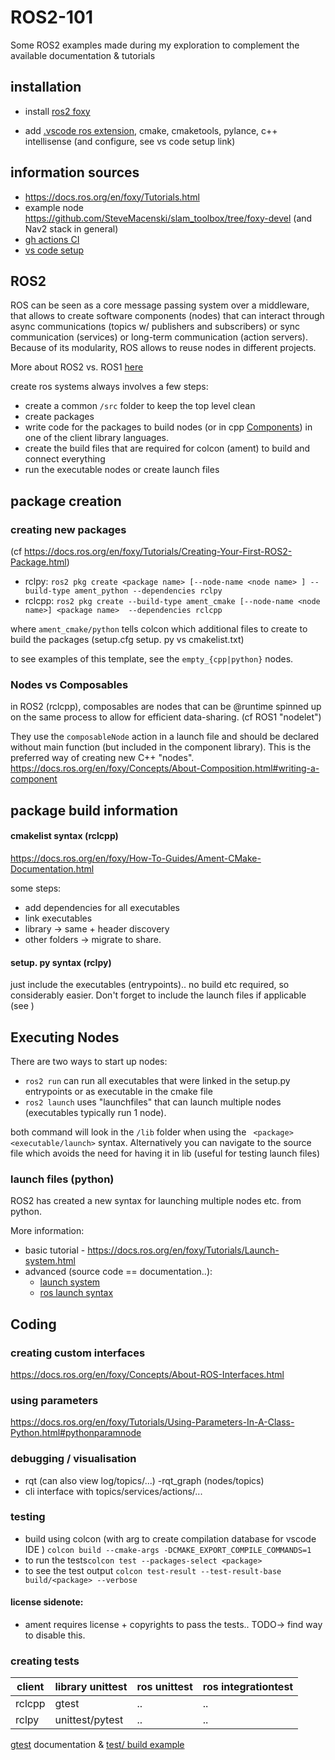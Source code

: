 # ROS2-101
Some ROS2 examples made during my exploration to complement the available documentation &amp; tutorials

## installation
- install [ros2 foxy](https://docs.ros.org/en/foxy/Installation.html)

- add [.vscode ros extension](https://marketplace.visualstudio.com/items?itemName=ms-iot.vscode-ros), cmake, cmaketools, pylance, c++ intellisense (and configure, see vs code setup link)

## information sources
- https://docs.ros.org/en/foxy/Tutorials.html
- example node https://github.com/SteveMacenski/slam_toolbox/tree/foxy-devel (and Nav2 stack in general)
- [gh actions CI](https://github.com/marketplace/actions/ros-2-ci-action#Build-and-run-tests-for-your-ROS-2-package)
- [vs code setup](https://samarth-robo.github.io/blog/2020/12/03/vscode_ros.html)



## ROS2
ROS can be seen as a core message passing system over a middleware, that allows to create software components (nodes) that can interact through async communications (topics w/ publishers and subscribers) or sync communication (services) or long-term communication (action servers). Because of its modularity, ROS allows to reuse nodes in different projects. 

More about ROS2 vs. ROS1 [here](https://roboticsbackend.com/ros1-vs-ros2-practical-overview/#Why_ROS2_and_not_keep_ROS1)


create ros systems always involves a few steps:
- create a common `/src` folder to keep the top level clean
- create packages
- write code for the packages to build nodes (or in cpp [Components](https://docs.ros.org/en/foxy/Concepts/About-Composition.html#writing-a-component)) in one of the client library languages. 
- create the build files that are required for colcon (ament) to build and connect everything
- run the executable nodes or create launch files



## package creation 
### creating new packages
 (cf https://docs.ros.org/en/foxy/Tutorials/Creating-Your-First-ROS2-Package.html)
- rclpy: `ros2 pkg create <package name> [--node-name <node name> ] --build-type ament_python --dependencies rclpy`
- rclcpp: `ros2 pkg create --build-type ament_cmake [--node-name <node name>] <package name>  --dependencies rclcpp`

where `ament_cmake/python` tells colcon which additional files to create to build the packages (setup.cfg setup. py vs cmakelist.txt)

to see examples of this template, see the `empty_{cpp|python}` nodes.

### Nodes vs Composables
in ROS2 (rclcpp), composables are nodes that can be @runtime spinned up on the same process to allow for efficient data-sharing. (cf ROS1 "nodelet")

They use the `composableNode` action in a launch file and should be declared without main function (but included in the component library). This is the preferred way of creating new C++ "nodes". 
https://docs.ros.org/en/foxy/Concepts/About-Composition.html#writing-a-component
## package build information
#### cmakelist syntax (rclcpp)
https://docs.ros.org/en/foxy/How-To-Guides/Ament-CMake-Documentation.html 


some steps:
- add dependencies for all executables 
- link executables
- library -> same + header discovery
- other folders -> migrate to share. 

#### setup. py syntax (rclpy)
just include the executables (entrypoints).. no build etc required, so considerably easier.
Don't forget to include the launch files if applicable (see )

## Executing Nodes
There are two ways to start up nodes:

- `ros2 run` can run all executables that were linked in the setup.py entrypoints or as executable in the cmake file
- `ros2 launch` uses "launchfiles" that can launch multiple nodes (executables typically run 1 node). 

both command will look in the `/lib` folder when using the ` <package> <executable/launch>` syntax. Alternatively you can navigate to the source file which avoids the need for having it in lib (useful for testing launch files)

### launch files (python)
ROS2 has created a new syntax for launching multiple nodes etc. from python. 

More information:
- basic tutorial - https://docs.ros.org/en/foxy/Tutorials/Launch-system.html 
- advanced (source code == documentation..):
    - [ launch system](https://github.com/ros2/launch/blob/foxy/launch/doc/source/architecture.rst)
    - [ros launch syntax](https://github.com/ros2/launch_ros/tree/master/launch_ros/launch_ros)
## Coding
### creating custom interfaces 
https://docs.ros.org/en/foxy/Concepts/About-ROS-Interfaces.html 
### using parameters 
https://docs.ros.org/en/foxy/Tutorials/Using-Parameters-In-A-Class-Python.html#pythonparamnode

### debugging / visualisation
- rqt (can also view log/topics/...)
-rqt_graph (nodes/topics)
- cli interface with topics/services/actions/...

### testing
- build using colcon  (with arg to create compilation database for vscode IDE ) `colcon build --cmake-args -DCMAKE_EXPORT_COMPILE_COMMANDS=1`
- to run the tests`colcon test --packages-select <package>`
- to see the test output `colcon test-result --test-result-base build/<package> --verbose`
#### license sidenote:
- ament requires license + copyrights to pass the tests.. TODO-> find way to disable this.
### creating tests
| client | library unittest | ros unittest | ros integrationtest|
| --- | ---- | --- |---|
| rclcpp| gtest | .. | .. | 
| rclpy | unittest/pytest | ..| .. |


[gtest](https://google.github.io/googletest/quickstart-cmake.html) documentation & [test/ build example](https://github.com/SteveMacenski/slam_toolbox/blob/foxy-devel/CMakeLists.txt)
